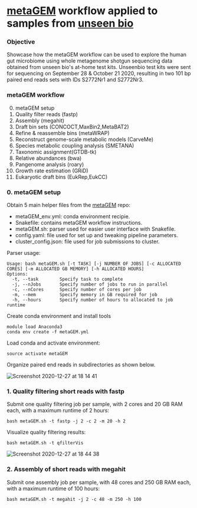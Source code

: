 # [metaGEM](https://github.com/franciscozorrilla/metaGEM/) workflow applied to samples from [unseen bio](https://unseenbio.com/)

### Objective
Showcase how the metaGEM workflow can be used to explore the human gut microbiome using whole metagenome shotgun sequencing data obtained from unseen bio's at-home test kits. Unseenbio test kits were sent for sequencing on September 28 & October 21 2020, resulting in two 101 bp paired end reads sets with IDs S2772Nr1 and S2772Nr3.

### metaGEM workflow

0. metaGEM setup
1. Quality filter reads (fastp)
2. Assembly (megahit)
3. Draft bin sets (CONCOCT,MaxBin2,MetaBAT2)
4. Refine & reassemble bins (metaWRAP)
5. Reconstruct genome-scale metabolic models (CarveMe)
6. Species metabolic coupling analysis (SMETANA)
7. Taxonomic assignment(GTDB-tk)
8. Relative abundances (bwa)
9. Pangenome analysis (roary)
10. Growth rate estimation (GRiD)
11. Eukaryotic draft bins (EukRep,EukCC)

### 0. metaGEM setup

Obtain 5 main helper files from the [metaGEM](https://github.com/franciscozorrilla/metaGEM/) repo:
* metaGEM_env.yml: conda environment recipie.
* Snakefile: contains metaGEM workflow instructions.
* metaGEM.sh: parser used for easier user interface with Snakefile.
* config.yaml: file used for set up and tweaking pipeline parameters.
* cluster_config.json: file used for job submissions to cluster.

Parser usage:
```
Usage: bash metaGEM.sh [-t TASK] [-j NUMBER OF JOBS] [-c ALLOCATED CORES] [-m ALLOCATED GB MEMORY] [-h ALLOCATED HOURS]
Options:
  -t, --task        Specify task to complete
  -j, --nJobs       Specify number of jobs to run in parallel
  -c, --nCores      Specify number of cores per job
  -m, --mem         Specify memory in GB required for job
  -h, --hours       Specify number of hours to allocated to job runtime
```

Create conda environment and install tools
```
module load Anaconda3
conda env create -f metaGEM.yml
```

Load conda and activate environment:
```
source activate metaGEM
```

Organize paired end reads in subdirectories as shown below.

![Screenshot 2020-12-27 at 18 14 41](https://user-images.githubusercontent.com/35606471/103177108-694a9f80-486f-11eb-8291-cc92dd6785db.png)

### 1. Quality filtering short reads with fastp

Submit one quality filtering job per sample, with 2 cores and 20 GB RAM each, with a maximum runtime of 2 hours:
```
bash metaGEM.sh -t fastp -j 2 -c 2 -m 20 -h 2
```

Visualize quality filtering results:
```
bash metaGEM.sh -t qfilterVis
```
![Screenshot 2020-12-27 at 18 44 38](https://user-images.githubusercontent.com/35606471/103177571-9dc05a80-4873-11eb-9f22-2972abff3081.png)

### 2. Assembly of short reads with megahit

Submit one assembly job per sample, with 48 cores and 250 GB RAM each, with a maximum runtime of 100 hours:
```
bash metaGEM.sh -t megahit -j 2 -c 48 -m 250 -h 100
```
